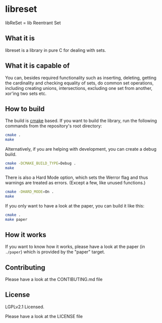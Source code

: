# libreset

libReSet = lib Reentrant Set

## What it is

libreset is a library in pure C for dealing with sets.

## What it is capable of

You can, besides required functionality such as inserting, deleting, getting the
cardinality and checking equality of sets, do common set operations, including
creating unions, intersections, excluding one set from another, xor'ing two sets
etc.

## How to build

The build is [cmake](http://cmake.org) based. If you want to build the library,
run the following commands from the repository's root directory:

```sh
cmake .
make
```

Alternatively, if you are helping with development, you can create a
debug build.

```sh
cmake -DCMAKE_BUILD_TYPE=Debug .
make
```

There is also a Hard Mode option, which sets the Werror flag and thus
warnings are treated as errors. (Except a few, like unused functions.)

```sh
cmake -DHARD_MODE=On .
make
```

If you only want to have a look at the paper, you can build it like this:

```sh
cmake .
make paper
```

## How it works

If you want to know how it works, please have a look at the paper (in
`./paper`) which is provided by the "paper" target.

## Contributing

Please have a look at the CONTIBUTING.md file

## License

LGPLv2.1 Licensed.

Please have a look at the LICENSE file
